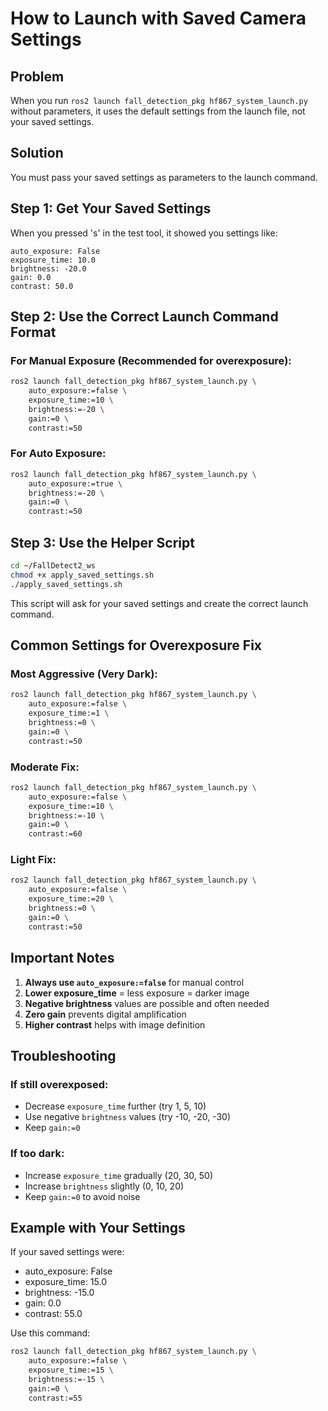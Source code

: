 # How to Launch with Saved Camera Settings

## Problem
When you run `ros2 launch fall_detection_pkg hf867_system_launch.py` without parameters, it uses the default settings from the launch file, not your saved settings.

## Solution
You must pass your saved settings as parameters to the launch command.

## Step 1: Get Your Saved Settings
When you pressed 's' in the test tool, it showed you settings like:
```
auto_exposure: False
exposure_time: 10.0
brightness: -20.0
gain: 0.0
contrast: 50.0
```

## Step 2: Use the Correct Launch Command Format

### For Manual Exposure (Recommended for overexposure):
```bash
ros2 launch fall_detection_pkg hf867_system_launch.py \
    auto_exposure:=false \
    exposure_time:=10 \
    brightness:=-20 \
    gain:=0 \
    contrast:=50
```

### For Auto Exposure:
```bash
ros2 launch fall_detection_pkg hf867_system_launch.py \
    auto_exposure:=true \
    brightness:=-20 \
    gain:=0 \
    contrast:=50
```

## Step 3: Use the Helper Script
```bash
cd ~/FallDetect2_ws
chmod +x apply_saved_settings.sh
./apply_saved_settings.sh
```

This script will ask for your saved settings and create the correct launch command.

## Common Settings for Overexposure Fix

### Most Aggressive (Very Dark):
```bash
ros2 launch fall_detection_pkg hf867_system_launch.py \
    auto_exposure:=false \
    exposure_time:=1 \
    brightness:=0 \
    gain:=0 \
    contrast:=50
```

### Moderate Fix:
```bash
ros2 launch fall_detection_pkg hf867_system_launch.py \
    auto_exposure:=false \
    exposure_time:=10 \
    brightness:=-10 \
    gain:=0 \
    contrast:=60
```

### Light Fix:
```bash
ros2 launch fall_detection_pkg hf867_system_launch.py \
    auto_exposure:=false \
    exposure_time:=20 \
    brightness:=0 \
    gain:=0 \
    contrast:=50
```

## Important Notes

1. **Always use `auto_exposure:=false`** for manual control
2. **Lower exposure_time** = less exposure = darker image
3. **Negative brightness** values are possible and often needed
4. **Zero gain** prevents digital amplification
5. **Higher contrast** helps with image definition

## Troubleshooting

### If still overexposed:
- Decrease `exposure_time` further (try 1, 5, 10)
- Use negative `brightness` values (try -10, -20, -30)
- Keep `gain:=0`

### If too dark:
- Increase `exposure_time` gradually (20, 30, 50)
- Increase `brightness` slightly (0, 10, 20)
- Keep `gain:=0` to avoid noise

## Example with Your Settings
If your saved settings were:
- auto_exposure: False
- exposure_time: 15.0
- brightness: -15.0
- gain: 0.0
- contrast: 55.0

Use this command:
```bash
ros2 launch fall_detection_pkg hf867_system_launch.py \
    auto_exposure:=false \
    exposure_time:=15 \
    brightness:=-15 \
    gain:=0 \
    contrast:=55
``` 